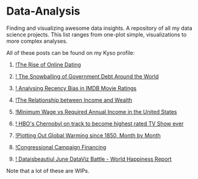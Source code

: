 # Data-Analysis

Finding and visualizing awesome data insights. A repository of all my data science projects. This list ranges from one-plot simple, visualizations to more complex analyses.

All of these posts can be found on my Kyso profile:


1. [!The Rise of Online Dating](https://kyso.io/KyleOS/dating)

2. [! The Snowballing of Government Debt Around the World](https://kyso.io/KyleOS/government-debt)

3. [! Analysing Recency Bias in IMDB Movie Ratings](https://kyso.io/KyleOS/movies)

4. [!The Relationship between Income and Wealth](https://kyso.io/KyleOS/income-wealth)

5. [!Minimum Wage vs Required Annual Income in the United States](https://kyso.io/KyleOS/living-wage)

6. [! HBO's Chernobyl on track to become highest rated TV Show ever](https://kyso.io/KyleOS/imdb)

7. [!Plotting Out Global Warming since 1850, Month by Month](https://kyso.io/KyleOS/temperature)

8. [!Congressional Campaign Financing](https://kyso.io/KyleOS/us-politics)

9. [! Dataisbeautiul June DataViz Battle - World Happiness Report](https://kyso.io/KyleOS/world-happiness)



Note that a lot of these are WIPs.